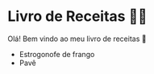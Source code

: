 # Livro de Receitas :woman_cook:

Olá! Bem vindo ao meu livro de receitas :wave:

- Estrogonofe de frango
- Pavê
